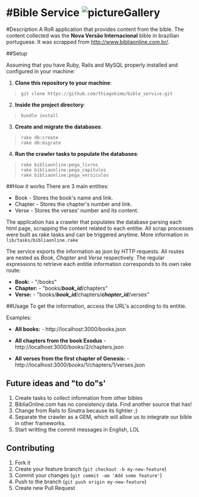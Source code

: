 #Bible Service
![pictureGallery](http://static.guim.co.uk/sys-images/Guardian/Pix/pictures/2011/2/11/1297427584196/Bible-007.jpg "bible")
=============

#Description
A RoR application that provides content from the bible. The content collected was the <b>Nova Versão Internacional</b> bible
in brazilian portuguese. It was scrapped from <a>http://www.bibliaonline.com.br/</a>.

##Setup

Assuming that you have Ruby, Rails and MySQL properly installed and configured in your machine:

1. <b>Clone this repository to your machine</b>:
  
  > `git clone https://github.com/thiagokimo/bible_service.git`

2. <b>Inside the project directory</b>:
  
  > `bundle install`

3. <b>Create and migrate the databases</b>:
  
  > `rake db:create`<br>
  > `rake db:migrate`

4. <b>Run the crawler tasks to populate the databases</b>:
  
  > `rake bibliaonline:pega_livros`<br>
  > `rake bibliaonline:pega_capitulos`<br>
  > `rake bibliaonline:pega_versiculos`

##How it works
There are 3 main entities:

* Book - Stores the book's name and link.
* Chapter - Stores the chapter's number and link.
* Verse - Stores the verses' number and its content.

The application has a crawler that populates the database parsing each html page, scrapping the content related to each
entitie. All scrap processes were built as rake tasks and can be triggered anytime. More information in `lib/tasks/bibliaonline.rake`

The service exports the information as json by HTTP requests. All routes are nested as <i>Book</i>, <i>Chapter</i> and <i>Verse</i>
respectively. The regular expressions to retrieve each entitie information corresponds to its own rake route:

* <b>Book:</b> - "/books"
* <b>Chapter:</b> - "books/<b><i>book_id</i></b>/chapters"
* <b>Verse:</b> - "books/<b><i>book_id</i></b>/chapters/<b><i>chapter_id</i></b>/verses"

##Usage
To get the information, access the URL's according to its entitie.

Examples:

* <b>All books:</b> - http://localhost:3000/books.json

* <b> All chapters from the book Exodus</b> - http://localhost:3000/books/2/chapters.json

* <b>All verses from the first chapter of Genesis:</b> - http://localhost:3000/books/1/chapters/1/verses.json

## Future ideas and "to do"s'

1. Create tasks to collect information from other bibles  
2. BibliaOnline.com has no consistency data. Find another source that has!
3. Change from Rails to Sinatra because its lightier ;)
4. Separate the crawler as a GEM, which will allow us to integrate our bible in other frameworks.
5. Start writting the commit messages in English, LOL

## Contributing

1. Fork it
2. Create your feature branch (`git checkout -b my-new-feature`)
3. Commit your changes (`git commit -am 'Add some feature'`)
4. Push to the branch (`git push origin my-new-feature`)
5. Create new Pull Request







